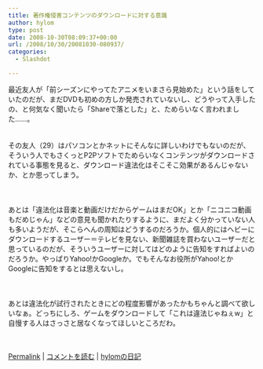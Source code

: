 ```yaml
---
title: 著作権侵害コンテンツのダウンロードに対する意識
author: hylom
type: post
date: 2008-10-30T08:09:37+00:00
url: /2008/10/30/20081030-080937/
categories:
  - Slashdot

---
```

最近友人が「前シーズンにやってたアニメをいまさら見始めた」という話をしていたのだが、まだDVDも初めの方しか発売されていないし、どうやって入手したの、と何気なく聞いたら「Shareで落とした」と、ためらいなく言われました……。  
</br>   
その友人（29）はパソコンとかネットにそんなに詳しいわけでもないのだが、そういう人でもさくっとP2Pソフトでためらいなくコンテンツがダウンロードされている事態を見ると、ダウンロード違法化はそこそこ効果があるんじゃないか、とか思ってしまう。</br>  
</br>   
あとは「違法化は音楽と動画だけだからゲームはまだOK」とか「ニコニコ動画もだめじゃん」などの意見も聞かれたりするように、まだよく分かっていない人も多いようだが、そこらへんの周知はどうするのだろうか。個人的にはヘビーにダウンロードするユーザー＝テレビを見ない、新聞雑誌を買わないユーザーだと思っているのだが、そういうユーザーに対してはどのように告知をすればよいのだろうか。やっぱりYahoo!かGoogleか。でもそんなお役所がYahoo!とかGoogleに告知をするとは思えないし。</br>  
</br>   
あとは違法化が試行されたときにどの程度影響があったかもちゃんと調べて欲しいなぁ。どっちにしろ、ゲームをダウンロードして「これは違法じゃねぇw」と自慢する人はさっさと居なくなってほしいところだわ。</br>  
</br> 

   [Permalink][1] |    [コメントを読む][2] |    [hylomの日記][3] 

</br>

 [1]: http://slashdot.jp/~hylom/journal/456873
 [2]: http://slashdot.jp/~hylom/journal/456873#acomments
 [3]: http://slashdot.jp/~hylom/journal/
